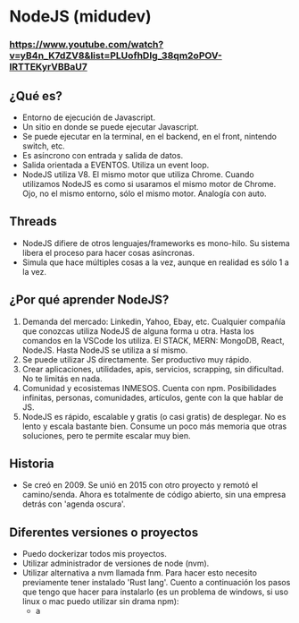 # NodeJS (midudev)
### https://www.youtube.com/watch?v=yB4n_K7dZV8&list=PLUofhDIg_38qm2oPOV-IRTTEKyrVBBaU7

## ¿Qué es?

- Entorno de ejecución de Javascript.
- Un sitio en donde se puede ejecutar Javascript.
- Se puede ejecutar en la terminal, en el backend, en el front, nintendo switch, etc.
- Es asíncrono con entrada y salida de datos.
- Salida orientada a EVENTOS. Utiliza un event loop.
- NodeJS utiliza V8. El mismo motor que utiliza Chrome. Cuando utilizamos NodeJS es como si usaramos el mismo motor de Chrome. Ojo, no el mismo entorno, sólo el mismo motor. Analogía con auto.

## Threads
- NodeJS difiere de otros lenguajes/frameworks es mono-hilo. Su sistema libera el proceso para hacer cosas asíncronas.
- Simula que hace múltiples cosas a la vez, aunque en realidad es sólo 1 a la vez.

## ¿Por qué aprender NodeJS?

1. Demanda del mercado: Linkedin, Yahoo, Ebay, etc. Cualquier compañía que conozcas utiliza NodeJS de alguna forma u otra. Hasta los comandos en la VSCode los utiliza. El STACK, MERN: MongoDB, React, NodeJS. Hasta NodeJS se utiliza a sí mismo. 
2. Se puede utilizar JS directamente. Ser productivo muy rápido.
3. Crear aplicaciones, utilidades, apis, servicios, scrapping, sin dificultad. No te limitás en nada.
4. Comunidad y ecosistemas INMESOS. Cuenta con npm. Posibilidades infinitas, personas, comunidades, artículos, gente con la que hablar de JS.
5. NodeJS es rápido, escalable y gratis (o casi gratis) de desplegar. No es lento y escala bastante bien. Consume un poco más memoria que otras soluciones, pero te permite escalar muy bien.

## Historia
- Se creó en 2009. Se unió en 2015 con otro proyecto y remotó el camino/senda. Ahora es totalmente de código abierto, sin una empresa detrás con 'agenda oscura'.

## Diferentes versiones o proyectos
- Puedo dockerizar todos mis proyectos.
- Utilizar administrador de versiones de node (nvm).
- Utilizar alternativa a nvm llamada fnm. Para hacer esto necesito previamente tener instalado 'Rust lang'. Cuento a continuación los pasos que tengo que hacer para instalarlo (es un problema de windows, si uso linux o mac puedo utilizar sin drama npm):
  - a 




